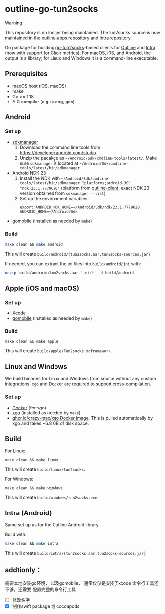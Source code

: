 # outline-go-tun2socks

> [!WARNING]  
> This repository is no longer being maintained. The tun2socks source is now maintained in the [outline-apps repository](https://github.com/Jigsaw-Code/outline-apps/tree/master) and [Intra repository](https://github.com/Jigsaw-Code/Intra/tree/master/Android/app/src/go).

Go package for building [go-tun2socks](https://github.com/eycorsican/go-tun2socks)-based clients for [Outline](https://getoutline.org) and [Intra](https://getintra.org) (now with support for [Choir](https://github.com/Jigsaw-Code/choir) metrics).  For macOS, iOS, and Android, the output is a library; for Linux and Windows it is a command-line executable.

## Prerequisites

- macOS host (iOS, macOS)
- make
- Go >= 1.18
- A C compiler (e.g.: clang, gcc)

## Android

### Set up

- [sdkmanager](https://developer.android.com/studio/command-line/sdkmanager)
  1. Download the command line tools from https://developer.android.com/studio.
  1. Unzip the pacakge as `~/Android/Sdk/cmdline-tools/latest/`. Make sure `sdkmanager` is located at `~/Android/Sdk/cmdline-tools/latest/bin/sdkmanager`
- Android NDK 23
  1. Install the NDK with `~/Android/Sdk/cmdline-tools/latest/bin/sdkmanager "platforms;android-30" "ndk;23.1.7779620"` (platform from [outline-client](https://github.com/Jigsaw-Code/outline-client#building-the-android-app), exact NDK 23 version obtained from `sdkmanager --list`)
  1. Set up the environment variables:
     ```
     export ANDROID_NDK_HOME=~/Android/Sdk/ndk/23.1.7779620 ANDROID_HOME=~/Android/Sdk
     ```
- [gomobile](https://pkg.go.dev/golang.org/x/mobile/cmd/gobind) (installed as needed by `make`)

### Build

```bash
make clean && make android
```
This will create `build/android/{tun2socks.aar,tun2socks-sources.jar}`

If needed, you can extract the jni files into `build/android/jni` with:
```bash
unzip build/android/tun2socks.aar 'jni/*' -d build/android
```

## Apple (iOS and macOS)

### Set up

- Xcode
- [gomobile](https://pkg.go.dev/golang.org/x/mobile/cmd/gobind) (installed as needed by `make`)


### Build
```
make clean && make apple
```
This will create `build/apple/Tun2socks.xcframework`.

## Linux and Windows

We build binaries for Linux and Windows from source without any custom integrations. `xgo` and Docker are required to support cross-compilation.

### Set up

- [Docker](https://docs.docker.com/get-docker/) (for xgo)
- [xgo](https://github.com/crazy-max/xgo) (installed as needed by `make`)
- [ghcr.io/crazy-max/xgo Docker image](https://github.com/crazy-max/xgo/pkgs/container/xgo). This is pulled automatically by xgo and takes ~6.8 GB of disk space.

## Build

For Linux:
```
make clean && make linux
```
This will create `build/linux/tun2socks`.

For Windows:
```
make clean && make windows
```
This will create `build/windows/tun2socks.exe`.

## Intra (Android)

Same set up as for the Outline Android library.

Build with:

```bash
make clean && make intra
```
This will create `build/intra/{tun2socks.aar,tun2socks-sources.jar}`

## addtionly：

需要本地安装go环境， 以及gomobile， 通常仅仅是安装了xcode 命令行工具还不够，还需要 配置完整的命令行工具

- [ ] 修改名字
- [x] 制作swift package 或 cocoapods 